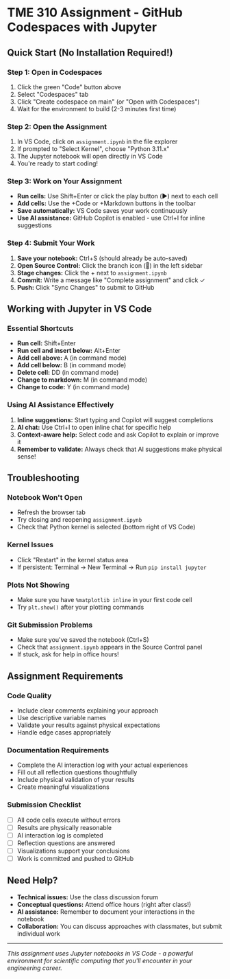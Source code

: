 # TME 310 Assignment - GitHub Codespaces with Jupyter

## Quick Start (No Installation Required!)

### Step 1: Open in Codespaces
1. Click the green "Code" button above
2. Select "Codespaces" tab  
3. Click "Create codespace on main" (or "Open with Codespaces")
4. Wait for the environment to build (2-3 minutes first time)

### Step 2: Open the Assignment
1. In VS Code, click on `assignment.ipynb` in the file explorer
2. If prompted to "Select Kernel", choose "Python 3.11.x"
3. The Jupyter notebook will open directly in VS Code
4. You're ready to start coding!

### Step 3: Work on Your Assignment
- **Run cells:** Use Shift+Enter or click the play button (▶️) next to each cell
- **Add cells:** Use the +Code or +Markdown buttons in the toolbar
- **Save automatically:** VS Code saves your work continuously
- **Use AI assistance:** GitHub Copilot is enabled - use Ctrl+I for inline suggestions

### Step 4: Submit Your Work
1. **Save your notebook:** Ctrl+S (should already be auto-saved)
2. **Open Source Control:** Click the branch icon (🔀) in the left sidebar
3. **Stage changes:** Click the + next to `assignment.ipynb`
4. **Commit:** Write a message like "Complete assignment" and click ✓
5. **Push:** Click "Sync Changes" to submit to GitHub

## Working with Jupyter in VS Code

### Essential Shortcuts
- **Run cell:** Shift+Enter
- **Run cell and insert below:** Alt+Enter  
- **Add cell above:** A (in command mode)
- **Add cell below:** B (in command mode)
- **Delete cell:** DD (in command mode)
- **Change to markdown:** M (in command mode)
- **Change to code:** Y (in command mode)

### Using AI Assistance Effectively
1. **Inline suggestions:** Start typing and Copilot will suggest completions
2. **AI chat:** Use Ctrl+I to open inline chat for specific help
3. **Context-aware help:** Select code and ask Copilot to explain or improve it
4. **Remember to validate:** Always check that AI suggestions make physical sense!

## Troubleshooting

### Notebook Won't Open
- Refresh the browser tab
- Try closing and reopening `assignment.ipynb`
- Check that Python kernel is selected (bottom right of VS Code)

### Kernel Issues
- Click "Restart" in the kernel status area
- If persistent: Terminal → New Terminal → Run `pip install jupyter`

### Plots Not Showing
- Make sure you have `%matplotlib inline` in your first code cell
- Try `plt.show()` after your plotting commands

### Git Submission Problems
- Make sure you've saved the notebook (Ctrl+S)
- Check that `assignment.ipynb` appears in the Source Control panel
- If stuck, ask for help in office hours!

## Assignment Requirements

### Code Quality
- Include clear comments explaining your approach
- Use descriptive variable names
- Validate your results against physical expectations
- Handle edge cases appropriately

### Documentation Requirements
- Complete the AI interaction log with your actual experiences
- Fill out all reflection questions thoughtfully
- Include physical validation of your results
- Create meaningful visualizations

### Submission Checklist
- [ ] All code cells execute without errors
- [ ] Results are physically reasonable
- [ ] AI interaction log is completed
- [ ] Reflection questions are answered
- [ ] Visualizations support your conclusions
- [ ] Work is committed and pushed to GitHub

## Need Help?
- **Technical issues:** Use the class discussion forum
- **Conceptual questions:** Attend office hours (right after class!)
- **AI assistance:** Remember to document your interactions in the notebook
- **Collaboration:** You can discuss approaches with classmates, but submit individual work

---

*This assignment uses Jupyter notebooks in VS Code - a powerful environment for scientific computing that you'll encounter in your engineering career.*